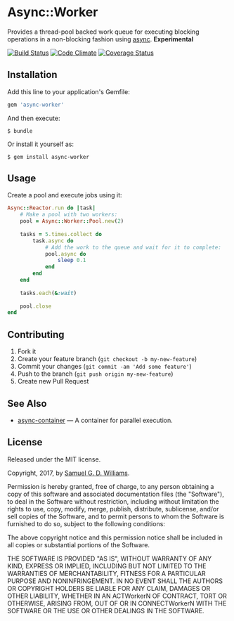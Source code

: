 # Async::Worker

Provides a thread-pool backed work queue for executing blocking operations in a non-blocking fashion using [async]. **Experimental**

[async]: https://github.com/socketry/async

[![Build Status](https://travis-ci.com/socketry/async-worker.svg)](https://travis-ci.com/socketry/async-worker)
[![Code Climate](https://codeclimate.com/github/socketry/async-worker.svg)](https://codeclimate.com/github/socketry/async-worker)
[![Coverage Status](https://coveralls.io/repos/socketry/async-worker/badge.svg)](https://coveralls.io/r/socketry/async-worker)

## Installation

Add this line to your application's Gemfile:

```ruby
gem 'async-worker'
```

And then execute:

	$ bundle

Or install it yourself as:

	$ gem install async-worker

## Usage

Create a pool and execute jobs using it:

```ruby
Async::Reactor.run do |task|
	# Make a pool with two workers:
	pool = Async::Worker::Pool.new(2)
	
	tasks = 5.times.collect do
		task.async do
			# Add the work to the queue and wait for it to complete:
			pool.async do
				sleep 0.1
			end
		end
	end
	
	tasks.each(&:wait)
	
	pool.close
end
```

## Contributing

1. Fork it
2. Create your feature branch (`git checkout -b my-new-feature`)
3. Commit your changes (`git commit -am 'Add some feature'`)
4. Push to the branch (`git push origin my-new-feature`)
5. Create new Pull Request

## See Also

- [async-container](https://github.com/socketry/async-container) — A container for parallel execution.

## License

Released under the MIT license.

Copyright, 2017, by [Samuel G. D. Williams](http://www.codeotaku.com/samuel-williams).

Permission is hereby granted, free of charge, to any person obtaining a copy
of this software and associated documentation files (the "Software"), to deal
in the Software without restriction, including without limitation the rights
to use, copy, modify, merge, publish, distribute, sublicense, and/or sell
copies of the Software, and to permit persons to whom the Software is
furnished to do so, subject to the following conditions:

The above copyright notice and this permission notice shall be included in
all copies or substantial portions of the Software.

THE SOFTWARE IS PROVIDED "AS IS", WITHOUT WARRANTY OF ANY KIND, EXPRESS OR
IMPLIED, INCLUDING BUT NOT LIMITED TO THE WARRANTIES OF MERCHANTABILITY,
FITNESS FOR A PARTICULAR PURPOSE AND NONINFRINGEMENT. IN NO EVENT SHALL THE
AUTHORS OR COPYRIGHT HOLDERS BE LIABLE FOR ANY CLAIM, DAMAGES OR OTHER
LIABILITY, WHETHER IN AN ACTWorkerN OF CONTRACT, TORT OR OTHERWISE, ARISING FROM,
OUT OF OR IN CONNECTWorkerN WITH THE SOFTWARE OR THE USE OR OTHER DEALINGS IN
THE SOFTWARE.
